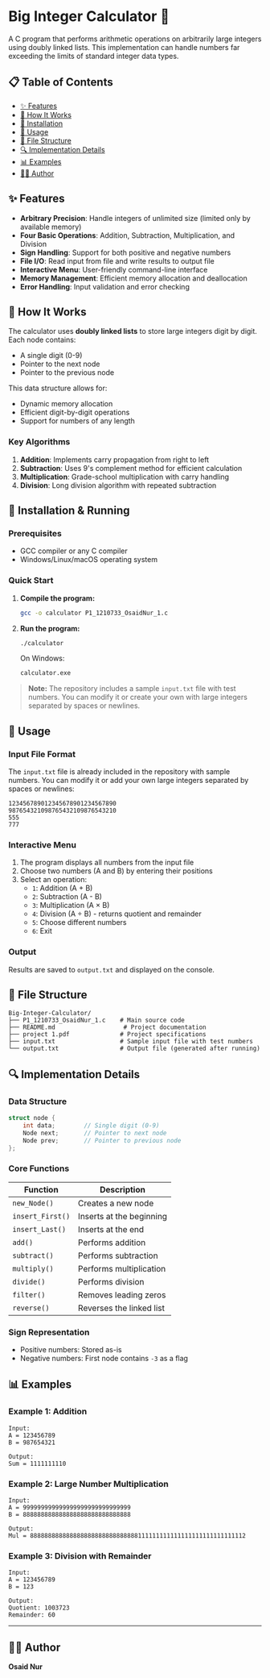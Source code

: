 # Big Integer Calculator 🧮

A C program that performs arithmetic operations on arbitrarily large integers using doubly linked lists. This implementation can handle numbers far exceeding the limits of standard integer data types.

## 📋 Table of Contents

- [✨ Features](#-features)
- [🔧 How It Works](#-how-it-works)
- [🚀 Installation](#-installation-and-running)
- [📖 Usage](#-usage)
- [📁 File Structure](#-file-structure)
- [🔍 Implementation Details](#-implementation-details)
- [📊 Examples](#-examples)
- [👨‍💻 Author](#-author)

## ✨ Features

- **Arbitrary Precision**: Handle integers of unlimited size (limited only by available memory)
- **Four Basic Operations**: Addition, Subtraction, Multiplication, and Division
- **Sign Handling**: Support for both positive and negative numbers
- **File I/O**: Read input from file and write results to output file
- **Interactive Menu**: User-friendly command-line interface
- **Memory Management**: Efficient memory allocation and deallocation
- **Error Handling**: Input validation and error checking

## 🔧 How It Works

The calculator uses **doubly linked lists** to store large integers digit by digit. Each node contains:
- A single digit (0-9)
- Pointer to the next node
- Pointer to the previous node

This data structure allows for:
- Dynamic memory allocation
- Efficient digit-by-digit operations
- Support for numbers of any length

### Key Algorithms

1. **Addition**: Implements carry propagation from right to left
2. **Subtraction**: Uses 9's complement method for efficient calculation
3. **Multiplication**: Grade-school multiplication with carry handling
4. **Division**: Long division algorithm with repeated subtraction

## 🚀 Installation & Running

### Prerequisites
- GCC compiler or any C compiler
- Windows/Linux/macOS operating system

### Quick Start
1. **Compile the program:**
   ```bash
   gcc -o calculator P1_1210733_OsaidNur_1.c
   ```

2. **Run the program:**
   ```bash
   ./calculator
   ```
   
   On Windows:
   ```cmd
   calculator.exe
   ```

> **Note:** The repository includes a sample `input.txt` file with test numbers. You can modify it or create your own with large integers separated by spaces or newlines.

## 📖 Usage

### Input File Format
The `input.txt` file is already included in the repository with sample numbers. You can modify it or add your own large integers separated by spaces or newlines:
```
123456789012345678901234567890
987654321098765432109876543210
555
777
```

### Interactive Menu
1. The program displays all numbers from the input file
2. Choose two numbers (A and B) by entering their positions
3. Select an operation:
   - `1`: Addition (A + B)
   - `2`: Subtraction (A - B)
   - `3`: Multiplication (A × B)
   - `4`: Division (A ÷ B) - returns quotient and remainder
   - `5`: Choose different numbers
   - `6`: Exit

### Output
Results are saved to `output.txt` and displayed on the console.

## 📁 File Structure

```
Big-Integer-Calculator/
├── P1_1210733_OsaidNur_1.c    # Main source code
├── README.md                   # Project documentation
├── project 1.pdf              # Project specifications
├── input.txt                  # Sample input file with test numbers
└── output.txt                 # Output file (generated after running)
```

## 🔍 Implementation Details

### Data Structure
```c
struct node {
    int data;        // Single digit (0-9)
    Node next;       // Pointer to next node
    Node prev;       // Pointer to previous node
};
```

### Core Functions

| Function | Description |
|----------|-------------|
| `new_Node()` | Creates a new node |
| `insert_First()` | Inserts at the beginning |
| `insert_Last()` | Inserts at the end |
| `add()` | Performs addition |
| `subtract()` | Performs subtraction |
| `multiply()` | Performs multiplication |
| `divide()` | Performs division |
| `filter()` | Removes leading zeros |
| `reverse()` | Reverses the linked list |

### Sign Representation
- Positive numbers: Stored as-is
- Negative numbers: First node contains `-3` as a flag

## 📊 Examples

### Example 1: Addition
```
Input: 
A = 123456789
B = 987654321

Output:
Sum = 1111111110
```

### Example 2: Large Number Multiplication
```
Input:
A = 999999999999999999999999999999
B = 888888888888888888888888888888

Output:
Mul = 888888888888888888888888888888111111111111111111111111111112
```

### Example 3: Division with Remainder
```
Input:
A = 123456789
B = 123

Output:
Quotient: 1003723
Remainder: 60
```
---

## 👨‍💻 Author

**Osaid Nur**

